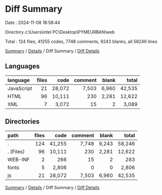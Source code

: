 # Diff Summary

Date : 2024-11-08 18:58:44

Directory c:\\Users\\intel PC\\Desktop\\PYMEURBAN\\web

Total : 124 files,  41255 codes, 7748 comments, 9243 blanks, all 58246 lines

[Summary](results.md) / [Details](details.md) / Diff Summary / [Diff Details](diff-details.md)

## Languages
| language | files | code | comment | blank | total |
| :--- | ---: | ---: | ---: | ---: | ---: |
| JavaScript | 21 | 28,072 | 7,503 | 6,960 | 42,535 |
| HTML | 96 | 10,111 | 230 | 2,281 | 12,622 |
| XML | 7 | 3,072 | 15 | 2 | 3,089 |

## Directories
| path | files | code | comment | blank | total |
| :--- | ---: | ---: | ---: | ---: | ---: |
| . | 124 | 41,255 | 7,748 | 9,243 | 58,246 |
| . (Files) | 96 | 10,111 | 230 | 2,281 | 12,622 |
| WEB-INF | 2 | 266 | 15 | 2 | 283 |
| fonts | 5 | 2,806 | 0 | 0 | 2,806 |
| js | 21 | 28,072 | 7,503 | 6,960 | 42,535 |

[Summary](results.md) / [Details](details.md) / Diff Summary / [Diff Details](diff-details.md)